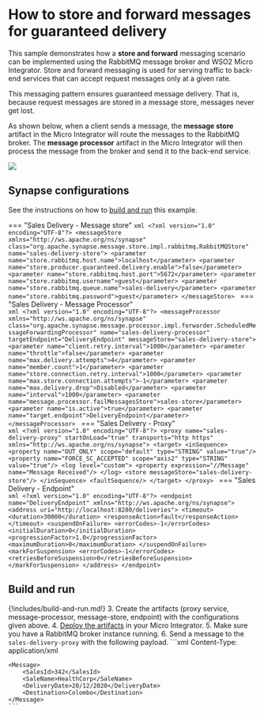 # How to store and forward messages for guaranteed delivery

This sample demonstrates how a <b>store and forward</b> messaging scenario can be implemented using the RabbitMQ
message broker and WSO2 Micro Integrator. Store and forward messaging is used for serving traffic to back-end services that can accept request messages only at a given rate. 

This messaging pattern ensures guaranteed message delivery. That is, because request messages are stored in a message store, messages never get lost.

As shown below, when a client sends a message, the <b>message store</b> artifact in the Micro Integrator will route the messages to the RabbitMQ broker. The <b>message processor</b> artifact in the Micro Integrator will then process the message from the broker and send it to the back-end service.

<img src="{{base_path}}/assets/img/integrate/rabbitmq/rabbitmq-store-and-forward.png"> 

## Synapse configurations

See the instructions on how to [build and run](#build-and-run) this example.

=== "Sales Delivery - Message store"
    ```xml
    <?xml version="1.0" encoding="UTF-8"?>
    <messageStore xmlns="http://ws.apache.org/ns/synapse"
                class="org.apache.synapse.message.store.impl.rabbitmq.RabbitMQStore"
                name="sales-delivery-store">
       <parameter name="store.rabbitmq.host.name">localhost</parameter>
       <parameter name="store.producer.guaranteed.delivery.enable">false</parameter>
       <parameter name="store.rabbitmq.host.port">5672</parameter>
       <parameter name="store.rabbitmq.username">guest</parameter>
       <parameter name="store.rabbitmq.queue.name">sales-delivery</parameter>
       <parameter name="store.rabbitmq.password">guest</parameter>
    </messageStore>
    ```
=== "Sales Delivery - Message Processor"    
    ```xml
    <?xml version="1.0" encoding="UTF-8"?>
    <messageProcessor xmlns="http://ws.apache.org/ns/synapse"
                    class="org.apache.synapse.message.processor.impl.forwarder.ScheduledMessageForwardingProcessor"
                    name="sales-delivery-processor"
                    targetEndpoint="DeliveryEndpoint"
                    messageStore="sales-delivery-store">
       <parameter name="client.retry.interval">1000</parameter>
       <parameter name="throttle">false</parameter>
       <parameter name="max.delivery.attempts">4</parameter>
       <parameter name="member.count">1</parameter>
       <parameter name="store.connection.retry.interval">1000</parameter>
       <parameter name="max.store.connection.attempts">-1</parameter>
       <parameter name="max.delivery.drop">Disabled</parameter>
       <parameter name="interval">1000</parameter>
       <parameter name="message.processor.failMessagesStore">sales-store</parameter>
       <parameter name="is.active">true</parameter>
       <parameter name="target.endpoint">DeliveryEndpoint</parameter>
    </messageProcessor>
    ```
=== "Sales Delivery - Proxy"    
    ```xml
    <?xml version="1.0" encoding="UTF-8"?>
    <proxy name="sales-delivery-proxy" startOnLoad="true" transports="http https" xmlns="http://ws.apache.org/ns/synapse">
        <target>
            <inSequence>
                <property name="OUT_ONLY" scope="default" type="STRING" value="true"/>
                <property name="FORCE_SC_ACCEPTED" scope="axis2" type="STRING" value="true"/>
                <log level="custom">
                    <property expression="//Message" name="Message Received"/>
                </log>
                <store messageStore="sales-delivery-store"/>
            </inSequence>
            <faultSequence/>
        </target>
    </proxy>
    ```
=== "Sales Delivery - Endpoint"    
    ```xml
    <?xml version="1.0" encoding="UTF-8"?>
    <endpoint name="DeliveryEndpoint" xmlns="http://ws.apache.org/ns/synapse">
        <address uri="http://localhost:8280/deliveries">
            <timeout>
                <duration>30000</duration>
                <responseAction>fault</responseAction>
            </timeout>
            <suspendOnFailure>
                <errorCodes>-1</errorCodes>
                <initialDuration>0</initialDuration>
                <progressionFactor>1.0</progressionFactor>
                <maximumDuration>0</maximumDuration>
            </suspendOnFailure>
            <markForSuspension>
                <errorCodes>-1</errorCodes>
                <retriesBeforeSuspension>0</retriesBeforeSuspension>
            </markForSuspension>
        </address>
    </endpoint>
    ```

## Build and run

{!includes/build-and-run.md!}
3. Create the artifacts (proxy service, message-processor, message-store, endpoint) with the configurations given above.
4. [Deploy the artifacts]({{base_path}}/develop/deploy-artifacts) in your Micro Integrator.
5. Make sure you have a RabbitMQ broker instance running.
6. Send a message to the `sales-delivery-proxy` with the following payload.
	```xml
    Content-Type: application/xml
    
	<Message>
		<SalesId>342</SalesId>
		<SaleName>HealthCorp</SaleName>
		<DeliveryDate>20/12/2020</DeliveryDate>
		<Destination>Colombo</Destination>
	</Message>
	```
